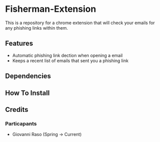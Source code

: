 # Fisherman-Extension
This is a repository for a chrome extension that will check your emails for any phishing links within them.

## Features
- Automatic phishing link dection when opening a email
- Keeps a recent list of emails that sent you a phishing link

## Dependencies

## How To Install

## Credits
### Particapants
- Giovanni Raso (Spring -> Current)
